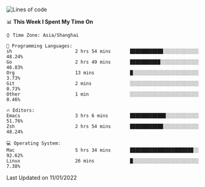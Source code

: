 <!--START_SECTION:waka-->
![Lines of code](https://img.shields.io/badge/From%20Hello%20World%20I%27ve%20Written-22%20Thousand%20lines%20of%20code-blue)

📊 **This Week I Spent My Time On** 

```text
⌚︎ Time Zone: Asia/Shanghai

💬 Programming Languages: 
sh                       2 hrs 54 mins       ████████████░░░░░░░░░░░░░   48.24% 
Go                       2 hrs 49 mins       ███████████░░░░░░░░░░░░░░   46.83% 
Org                      13 mins             █░░░░░░░░░░░░░░░░░░░░░░░░   3.73% 
Git                      2 mins              ░░░░░░░░░░░░░░░░░░░░░░░░░   0.73% 
Other                    1 min               ░░░░░░░░░░░░░░░░░░░░░░░░░   0.46%

🔥 Editors: 
Emacs                    3 hrs 6 mins        █████████████░░░░░░░░░░░░   51.76% 
Zsh                      2 hrs 54 mins       ████████████░░░░░░░░░░░░░   48.24%

💻 Operating System: 
Mac                      5 hrs 34 mins       ███████████████████████░░   92.62% 
Linux                    26 mins             █░░░░░░░░░░░░░░░░░░░░░░░░   7.38%

```


 Last Updated on 11/01/2022
<!--END_SECTION:waka-->
